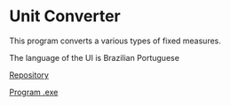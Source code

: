 # Unit Converter

This program converts a various types of fixed measures.

The language of the UI is Brazilian Portuguese

[Repository](https://github.com/JLBBARCO/unit_converter)

[Program .exe](https://github.com/JLBBARCO/unit_converter/blob/main/dist/program.exe)
